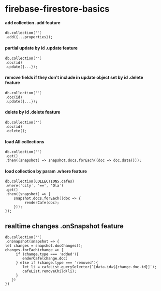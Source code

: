 # firebase-firestore-basics

#### add collection .add feature
```
db.collection('')
.add({...properties});
```

#### partial update by id .update feature
```
db.collection('')
.doc(id)
.update({...});
```

#### remove fields if they don't include in update object set by id .delete feature
```
db.collection('')
.doc(id)
.update({...});
```

#### delete by id .delete feature
```
db.collection('')
.doc(id)
.delete();
```

#### load All collections
```
db.collection('')
.get()
.then((snapshot) => snapshot.docs.forEach((doc => doc.data()));
```

#### load collection by param .where feature
```
db.collection(COLLECTIONS.cafes)
.where('city', '==', 'Ola')
.get()
.then((snapshot) => {
    snapshot.docs.forEach((doc => {
         renderCafe(doc);
    }));
});
```

## realtime changes .onSnapshot feature
```
db.collection('')
.onSnapshot(snapshot => {
let changes = snapshot.docChanges();
changes.forEach(change => {
     if (change.type === 'added'){
        enderCafe(change.doc)
     } else if (change.type === 'removed'){
        let li = cafeList.querySelector(`[data-id=${change.doc.id}]`);
        cafeList.removeChild(li);
     }
   })
})
```